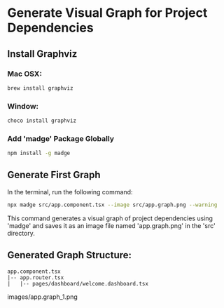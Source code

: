 # Generate Visual Graph for Project Dependencies

## Install Graphviz

### Mac OSX:

```bash
brew install graphviz
```

### Window:

```bash
choco install graphviz
```

### Add 'madge' Package Globally

```bash
npm install -g madge
```

## Generate First Graph

In the terminal, run the following command:

```bash
npx madge src/app.component.tsx --image src/app.graph.png --warning
```

This command generates a visual graph of project dependencies using 'madge' and saves it as an image file named 'app.graph.png' in the 'src' directory.

## Generated Graph Structure:

```plaintext
app.component.tsx
|-- app.router.tsx
|   |-- pages/dashboard/welcome.dashboard.tsx
```

images/app.graph_1.png
